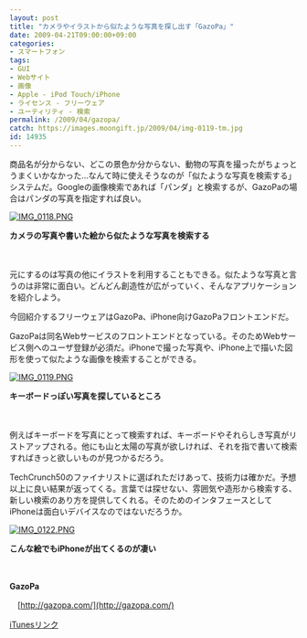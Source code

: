 ```yaml
---
layout: post
title: "カメラやイラストから似たような写真を探し出す「GazoPa」"
date: 2009-04-21T09:00:00+09:00
categories:
- スマートフォン
tags: 
- GUI
- Webサイト
- 画像
- Apple - iPod Touch/iPhone
- ライセンス - フリーウェア
- ユーティリティ - 検索
permalink: /2009/04/gazopa/
catch: https://images.moongift.jp/2009/04/img-0119-tm.jpg
id: 14935
---
```

商品名が分からない、どこの景色か分からない、動物の写真を撮ったがちょっとうまくいかなかった…なんて時に使えそうなのが「似たような写真を検索する」システムだ。Googleの画像検索であれば「パンダ」と検索するが、GazoPaの場合はパンダの写真を指定すれば良い。

  

[![IMG_0118.PNG](https://images.moongift.jp/2009/04/img-0118-tm.jpg)](https://images.moongift.jp/2009/04/img-0118.png)  
  
**カメラの写真や書いた絵から似たような写真を検索する**

  

　

  

元にするのは写真の他にイラストを利用することもできる。似たような写真と言うのは非常に面白い。どんどん創造性が広がっていく、そんなアプリケーションを紹介しよう。

  

今回紹介するフリーウェアはGazoPa、iPhone向けGazoPaフロントエンドだ。

  
<!--more-->

GazoPaは同名Webサービスのフロントエンドとなっている。そのためWebサービス側へのユーザ登録が必須だ。iPhoneで撮った写真や、iPhone上で描いた図形を使って似たような画像を検索することができる。

  

[![IMG_0119.PNG](https://images.moongift.jp/2009/04/img-0119-tm.jpg)](https://images.moongift.jp/2009/04/img-0119.png)  
  
**キーボードっぽい写真を探しているところ**

  

　

  

例えばキーボードを写真にとって検索すれば、キーボードやそれらしき写真がリストアップされる。他にも山と太陽の写真が欲しければ、それを指で書いて検索すればきっと欲しいものが見つかるだろう。

  

TechCrunch50のファイナリストに選ばれただけあって、技術力は確かだ。予想以上に良い結果が返ってくる。言葉では探せない、雰囲気や造形から検索する、新しい検索のあり方を提供してくれる。そのためのインタフェースとしてiPhoneは面白いデバイスなのではないだろうか。

  

[![IMG_0122.PNG](https://images.moongift.jp/2009/04/img-0122-tm.jpg)](https://images.moongift.jp/2009/04/img-0122.png)  
  
**こんな絵でもiPhoneが出てくるのが凄い**

  

　

  

**GazoPa**

  

　[http://gazopa.com/](http://gazopa.com/)

  

[iTunesリンク](http://itunes.apple.com/WebObjects/MZStore.woa/wa/viewSoftware?id=307884092&mt=8)

  
